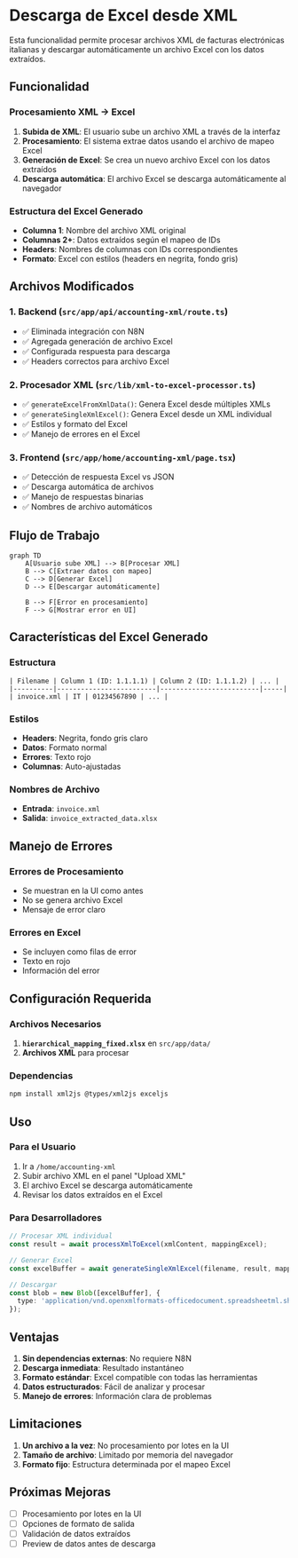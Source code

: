# Descarga de Excel desde XML

Esta funcionalidad permite procesar archivos XML de facturas electrónicas italianas y descargar automáticamente un archivo Excel con los datos extraídos.

## Funcionalidad

### Procesamiento XML → Excel
1. **Subida de XML**: El usuario sube un archivo XML a través de la interfaz
2. **Procesamiento**: El sistema extrae datos usando el archivo de mapeo Excel
3. **Generación de Excel**: Se crea un nuevo archivo Excel con los datos extraídos
4. **Descarga automática**: El archivo Excel se descarga automáticamente al navegador

### Estructura del Excel Generado
- **Columna 1**: Nombre del archivo XML original
- **Columnas 2+**: Datos extraídos según el mapeo de IDs
- **Headers**: Nombres de columnas con IDs correspondientes
- **Formato**: Excel con estilos (headers en negrita, fondo gris)

## Archivos Modificados

### 1. **Backend** (`src/app/api/accounting-xml/route.ts`)
- ✅ Eliminada integración con N8N
- ✅ Agregada generación de archivo Excel
- ✅ Configurada respuesta para descarga
- ✅ Headers correctos para archivo Excel

### 2. **Procesador XML** (`src/lib/xml-to-excel-processor.ts`)
- ✅ `generateExcelFromXmlData()`: Genera Excel desde múltiples XMLs
- ✅ `generateSingleXmlExcel()`: Genera Excel desde un XML individual
- ✅ Estilos y formato del Excel
- ✅ Manejo de errores en el Excel

### 3. **Frontend** (`src/app/home/accounting-xml/page.tsx`)
- ✅ Detección de respuesta Excel vs JSON
- ✅ Descarga automática de archivos
- ✅ Manejo de respuestas binarias
- ✅ Nombres de archivo automáticos

## Flujo de Trabajo

```mermaid
graph TD
    A[Usuario sube XML] --> B[Procesar XML]
    B --> C[Extraer datos con mapeo]
    C --> D[Generar Excel]
    D --> E[Descargar automáticamente]
    
    B --> F[Error en procesamiento]
    F --> G[Mostrar error en UI]
```

## Características del Excel Generado

### Estructura
```
| Filename | Column 1 (ID: 1.1.1.1) | Column 2 (ID: 1.1.1.2) | ... |
|----------|-------------------------|-------------------------|-----|
| invoice.xml | IT | 01234567890 | ... |
```

### Estilos
- **Headers**: Negrita, fondo gris claro
- **Datos**: Formato normal
- **Errores**: Texto rojo
- **Columnas**: Auto-ajustadas

### Nombres de Archivo
- **Entrada**: `invoice.xml`
- **Salida**: `invoice_extracted_data.xlsx`

## Manejo de Errores

### Errores de Procesamiento
- Se muestran en la UI como antes
- No se genera archivo Excel
- Mensaje de error claro

### Errores en Excel
- Se incluyen como filas de error
- Texto en rojo
- Información del error

## Configuración Requerida

### Archivos Necesarios
1. **`hierarchical_mapping_fixed.xlsx`** en `src/app/data/`
2. **Archivos XML** para procesar

### Dependencias
```bash
npm install xml2js @types/xml2js exceljs
```

## Uso

### Para el Usuario
1. Ir a `/home/accounting-xml`
2. Subir archivo XML en el panel "Upload XML"
3. El archivo Excel se descarga automáticamente
4. Revisar los datos extraídos en el Excel

### Para Desarrolladores
```typescript
// Procesar XML individual
const result = await processXmlToExcel(xmlContent, mappingExcel);

// Generar Excel
const excelBuffer = await generateSingleXmlExcel(filename, result, mappingExcel);

// Descargar
const blob = new Blob([excelBuffer], { 
  type: 'application/vnd.openxmlformats-officedocument.spreadsheetml.sheet' 
});
```

## Ventajas

1. **Sin dependencias externas**: No requiere N8N
2. **Descarga inmediata**: Resultado instantáneo
3. **Formato estándar**: Excel compatible con todas las herramientas
4. **Datos estructurados**: Fácil de analizar y procesar
5. **Manejo de errores**: Información clara de problemas

## Limitaciones

1. **Un archivo a la vez**: No procesamiento por lotes en la UI
2. **Tamaño de archivo**: Limitado por memoria del navegador
3. **Formato fijo**: Estructura determinada por el mapeo Excel

## Próximas Mejoras

- [ ] Procesamiento por lotes en la UI
- [ ] Opciones de formato de salida
- [ ] Validación de datos extraídos
- [ ] Preview de datos antes de descarga
